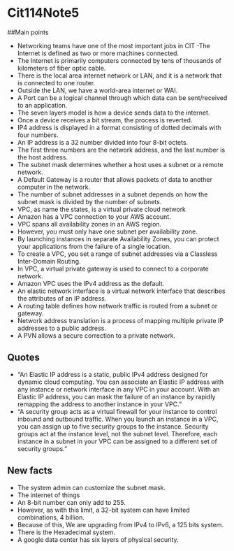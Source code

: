# Cit114Note5
##Main points
- Networking teams have one of the most important jobs in CIT
 -The Internet is defined as two or more machines connected.
- The Internet is primarily computers connected by tens of thousands of kilometers of fiber optic cable.  
- There is the local area internet network or LAN, and it is a network that is connected to one router.
- Outside the LAN, we have a world-area internet or WAI.
- A Port can be a logical channel through which data can be sent/received to an application.
- The seven layers model is how a device sends data to the internet.
- Once a device receives a bit stream, the process is reverted.
- IP4 address is displayed in a format consisting of dotted decimals with four numbers.
- An IP address is a 32 number divided into four 8-bit octets.
- The first three numbers are the network address, and the last number is the host address.
- The subnet mask determines whether a host uses a subnet or a remote network.
- A Default Gateway is a router that allows packets of data to another computer in the network.
- The number of subnet addresses in a subnet depends on how the subnet mask is divided by the number of subnets.
- VPC, as name the states, is a virtual private cloud network 
- Amazon has a VPC connection to your AWS account.
- VPC spans all availability zones in an AWS region.
- However, you must only have one subnet per availability zone.
- By launching instances in separate Availability Zones, you can protect your applications from the failure of a single location.
- To create a VPC, you set a range of subnet addresses via a Classless Inter-Domain Routing.
- In VPC, a virtual private gateway is used to connect to a corporate network.
- Amazon VPC uses the IPv4 address as the default.
- An elastic network interface is a virtual network interface that describes the attributes of an IP address.
- A routing table defines how network traffic is routed from a subnet or gateway.
- Network address translation is a process of mapping multiple private IP addresses to a public address.
- A PVN allows a secure correction to a private network.
## Quotes
- “An Elastic IP address is a static, public IPv4 address designed for dynamic cloud computing. You can associate an Elastic IP address with any instance or network interface in any VPC in your account. With an Elastic IP address, you can mask the failure of an instance by rapidly remapping the address to another instance in your VPC.”
- “A security group acts as a virtual firewall for your instance to control inbound and outbound traffic. When you launch an instance in a VPC, you can assign up to five security groups to the instance. Security groups act at the instance level, not the subnet level. Therefore, each instance in a subnet in your VPC can be assigned to a different set of security groups.”
## New facts
- The system admin can customize the subnet mask. 
- The internet of things
- An 8-bit number can only add to 255.
- However, as with this limit, a 32-bit system can have limited combinations, 4 billion.
- Because of this, We are upgrading from IPv4 to IPv6, a 125 bits system.
- There is the Hexadecimal system.
- A google data center has six layers of physical security.
